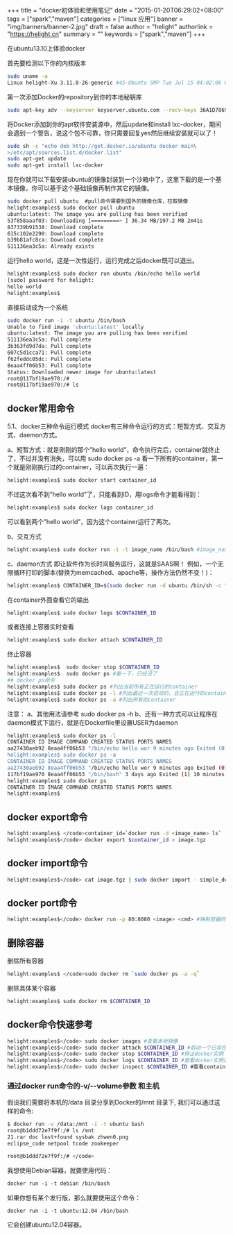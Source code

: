 +++
title = "docker初体验和使用笔记"
date = "2015-01-20T06:29:02+08:00"
tags = ["spark","maven"]
categories = ["linux 应用"]
banner = "img/banners/banner-2.jpg"
draft = false
author = "helight"
authorlink = "https://helight.cn"
summary = ""
keywords = ["spark","maven"]
+++

在ubuntu13.10上体验docker

首先要检测以下你的内核版本
```sh
sudo uname -a
Linux helight-Xu 3.11.0-26-generic #45-Ubuntu SMP Tue Jul 15 04:02:06 UTC 2014 x86_64 x86_64 x86_64 GNU/Linux
```
第一次添加Docker的repository到你的本地秘钥库
```sh
sudo apt-key adv --keyserver keyserver.ubuntu.com --recv-keys 36A1D7869245C8950F966E92D8576A8BA88D21E9
```
将Docker添加到你的apt软件安装源中，然后update和install lxc-docker，期间会遇到一个警告，说这个包不可靠，你只需要回复yes然后继续安装就可以了！
```sh
sudo sh -c "echo deb http://get.docker.io/ubuntu docker main\
>/etc/apt/sources.list.d/docker.list"
sudo apt-get update
sudo apt-get install lxc-docker
```

现在你就可以下载安装ubuntu的镜像封装到一个沙箱中了，这里下载的是一个基本镜像，你可以基于这个基础镜像再制作其它的镜像。

```sh
sudo docker pull ubuntu  #pull命令需要到国外的镜像仓库，拉取镜像
helight:examples$ sudo docker pull ubuntu
ubuntu:latest: The image you are pulling has been verified
53f858aaaf03: Downloading [=========> ] 36.34 MB/197.2 MB 2m41s
837339b91538: Download complete 
615c102e2290: Download complete 
b39b81afc8ca: Download complete 
511136ea3c5a: Already exists 
```
运行hello world，这是一次性运行，运行完成之后docker既可以退出。
```sh
helight:examples$ sudo docker run ubuntu /bin/echo hello world
[sudo] password for helight: 
hello world
helight:examples$ 
```
直接启动成为一个系统

```sh
sudo docker run -i -t ubuntu /bin/bash
Unable to find image 'ubuntu:latest' locally
ubuntu:latest: The image you are pulling has been verified
511136ea3c5a: Pull complete 
3b363fd9d7da: Pull complete 
607c5d1cca71: Pull complete 
f62feddc05dc: Pull complete 
8eaa4ff06b53: Pull complete 
Status: Downloaded newer image for ubuntu:latest
root@117bf19ae970:/# 
root@117bf19ae970:/# ls 
```
## docker常用命令
5.1、docker三种命令运行模式
docker有三种命令运行的方式：短暂方式、交互方式、daemon方式。

a、短暂方式：就是刚刚的那个”hello world”，命令执行完后，container就终止了，不过并没有消失，可以用 sudo docker ps -a 看一下所有的container，第一个就是刚刚执行过的container，可以再次执行一遍：
```sh
helight:examples$ sudo docker start container_id
```
不过这次看不到”hello world”了，只能看到ID，用logs命令才能看得到：
```sh
helight:examples$ sudo docker logs container_id
```
可以看到两个”hello world”，因为这个container运行了两次。

b、交互方式
```sh
helight:examples$ sudo docker run -i -t image_name /bin/bash #image_name为docker镜像名称
```
c、daemon方式
即让软件作为长时间服务运行，这就是SAAS啊！
例如，一个无限循环打印的脚本(替换为memcached、apache等，操作方法仍然不变！)：
```sh
helight:examples$ CONTAINER_ID=$(sudo docker run -d ubuntu /bin/sh -c "while true; do echo hello world; sleep 1; done")
```
在container外面查看它的输出
```sh
helight:examples$ sudo docker logs $CONTAINER_ID
```
或者连接上容器实时查看
```sh
helight:examples$ sudo docker attach $CONTAINER_ID
```

终止容器
```sh
helight:examples$  sudo docker stop $CONTAINER_ID
helight:examples$  sudo docker ps #看一下，已经没了
## docker ps命令
helight:examples$ sudo docker ps #列出当前所有正在运行的container
helight:examples$ sudo docker ps -l #列出最近一次启动的，且正在运行的container
helight:examples$ sudo docker ps -a #列出所有的container
```
注意：
a、其他用法请参考 sudo docker ps -h
b、还有一种方式可以让程序在daemon模式下运行，就是在Dockerfile里设置USER为daemon

```sh
helight:examples$ sudo docker ps -l
CONTAINER ID IMAGE COMMAND CREATED STATUS PORTS NAMES
aa27430aeb92 8eaa4ff06b53 "/bin/echo hello wor 9 minutes ago Exited (0) 2 minutes ago sharp_hopper 
helight:examples$ sudo docker ps -a
CONTAINER ID IMAGE COMMAND CREATED STATUS PORTS NAMES
aa27430aeb92 8eaa4ff06b53 "/bin/echo hello wor 9 minutes ago Exited (0) 2 minutes ago sharp_hopper 
117bf19ae970 8eaa4ff06b53 "/bin/bash" 3 days ago Exited (1) 10 minutes ago ecstatic_rosalind 
helight:examples$ sudo docker ps
CONTAINER ID IMAGE COMMAND CREATED STATUS PORTS NAMES
helight:examples$

```
## docker export命令
```sh
helight:examples$ </code>container_id=`docker run -d <image_name> ls`
helight:examples$</code> docker export $container_id > image.tgz
```
## docker import命令
```sh
helight:examples$</code> cat image.tgz | sudo docker import - simple_dev #simple_dev为自定义的镜像名称
```
## docker port命令
```sh
helight:examples$</code> docker run -p 80:8080 <image> <cmd> #映射容器的8080端口到宿主机的80端口
```
## 删除容器
删除所有容器
```sh
helight:examples$ </code>sudo docker rm `sudo docker ps -a -q`
```
删除具体某个容器
```sh
helight:examples$ sudo docker rm $CONTAINER_ID
```
## docker命令快速参考
```sh
helight:examples$</code> sudo docker images #查看本地镜像
helight:examples$</code> sudo docker attach $CONTAINER_ID #启动一个已存在的docker实例
helight:examples$</code> sudo docker stop $CONTAINER_ID #停止docker实例
helight:examples$</code> sudo docker logs $CONTAINER_ID #查看docker实例运行日志，确保正常运行
helight:examples$</code> sudo docker inspect $CONTAINER_ID #查看container的实例属性，比如ip等等
```

### 通过docker run命令的-v/--volume参数 和主机
假设我们需要将本机的/data 目录分享到Docker的/mnt 目录下, 我们可以通过这样的命令:
```sh
$ docker run -v /data:/mnt -i -t ubuntu bash
root@b1ddd72e7f9f:/# ls /mnt
21.rar doc lost+found sysbak zhwen0.png
eclipse_code netpool tcode zookeeper

root@b1ddd72e7f9f:/# </code>
```
我想使用Debian容器，就要使用代码：
```sh
docker run -i -t debian /bin/bash
```
如果你想有某个发行版，那么就要使用这个命令：
```sh
docker run -i -t ubuntu:12.04 /bin/bash
```
它会创建ubuntu12.04容器。

